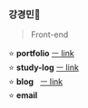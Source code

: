 ### 강경민🐤

> Front-end

<!-- 0000.00.00 -->

⭐ **portfolio** [ㅡ link](https://github.com/minomad/Portfolio) <br/>
⭐ **study-log** [ㅡ link](https://github.com/minomad/study-repository) <br/>
⭐ **blog**&nbsp;&nbsp;&nbsp;[ㅡ link](https://minomad.github.io/) <br/>
⭐ **email**&nbsp;&nbsp;&nbsp;<br/>
